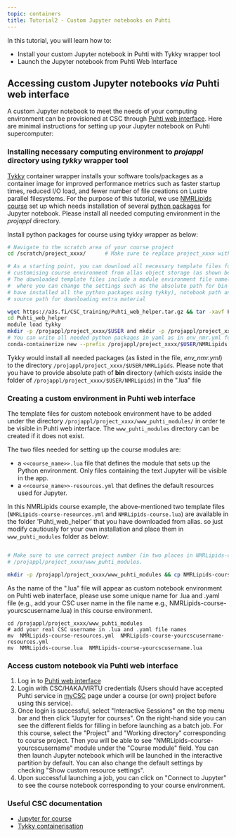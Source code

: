 ```yaml
---
topic: containers
title: Tutorial2 - Custom Jupyter notebooks on Puhti
---
```

In this tutorial, you will learn how to:
  - Install your custom Jupyter notebook in Puhti with Tykky wrapper tool
  - Launch the Jupyter notebook from Puhti Web Interface


## Accessing custom Jupyter notebooks *via* Puhti web interface 

A custom Jupyter notebook to meet the needs of your computing environment can
be provisioned at CSC through [Puhti web interface](https://www.puhti.csc.fi). Here are minimal instructions
for setting up your Jupyter notebook on Puhti supercomputer:

### Installing necessary computing environment to *projappl* directory using *tykky* wrapper tool

[Tykky](https://docs.csc.fi/computing/containers/tykky/) container wrapper installs your software tools/packages  as a container
image for improved performance metrics such as faster startup times, reduced I/O load, and fewer number of file creations on 
Lustre parallel filesystems. For the purpose of 
this tutorial, we use [NMRLipids course](https://www.helsinki.fi/en/researchgroups/biophysical-chemistry/nmrlipids-summer-school-2022) 
set up which needs installation of several [python packages](https://raw.githubusercontent.com/CSCfi/Puhti_gui_tutorial/master/env_nmr.yml) 
for Jupyter notebook. Please install all needed computing environment in the *projappl* directory.  

Install python packages for course using tykky wrapper as below:
```bash
# Navigate to the scratch area of your course project 
cd /scratch/project_xxxx/      # Make sure to replace project_xxxx with correct project number

# As a starting point, you can download all necessary template files for the 
# customising course environment from allas object storage (as shown below). 
# The downloaded template files include a module environment file namely,  NMRLipids-course.lua 
#  where you can change the settings such as the absolute path for bin directory (where you would  
# have installed all the python packages using tykky), notebook path and  
# source path for downloading extra material

wget https://a3s.fi/CSC_training/Puhti_web_helper.tar.gz && tar -xavf Puhti_web_helper
cd Puhti_web_helper
module load tykky
mkdir -p /projappl/project_xxxx/$USER and mkdir -p /projappl/project_xxxx/$USER/NMRLipids  
# You can write all needed python packages in yaml as in env_nmr.yml for NMRLpids course and install with tykky
conda-containerize new --prefix /projappl/project_xxxx/$USER/NMRLipids  env_nmr.yml  #  Installation can take for a while
```
Tykky would install all needed packages (as listed in the file, *env_nmr.yml*) to the directory `/projappl/project_xxxx/$USER/NMRLipids`. 
Please note that you have to provide absolute path of **bin** directory  (which exists inside the folder of `/projappl/project_xxxx/$USER/NMRLipids`) in the ".lua" file

### Creating a custom environment in Puhti web interface

The template files for custom notebook environment have to be added under the directory `/projappl/project_xxxx/www_puhti_modules/` in order te be visible in Puhti web interface. The `www_puhti_modules` directory can be created if it does not exist.

The two files needed for setting up the course modules are:
   - a `<<course_name>>.lua` file that defines the module that sets up the Python environment. Only files containing the text Jupyter will be visible in the app.
   - a `<<course_name>>-resources.yml` that defines the default resources used for Jupyter.
  
In this NMRLipids course example, the above-mentioned two template files (`NMRLipids-course-resources.yml` and `NMRLipids-course.lua`) are available in the folder 'Puhti_web_helper' that you have downloaded from allas. so just modify cautiously for your own installation and place them in `www_puhti_modules` folder as below:

```bash

# Make sure to use correct project number (in two places in NMRLipids-course.lua file) and your CSC username in the the copied files in
# /projappl/project_xxxx/www_puhti_modules.

mkdir -p /projappl/project_xxxx/www_puhti_modules && cp NMRLipids-course-resources.yml NMRLipids-course.lua /projappl/project_xxxx/www_puhti_modules

```
As the name of the ".lua" file will appear as custom notebook environment on Puhti web inaterface, please use some unique name  for .lua and .yaml file 
(e.g., add your CSC user name in the file name e.g., NMRLipids-course-yourcscusername.lua) in this course environment.

```
cd /projappl/project_xxxx/www_puhti_modules
# add your real CSC username in .lua and .yaml file names
mv  NMRLipids-course-resources.yml  NMRLipids-course-yourcscusername-resources.yml
mv  NMRLipids-course.lua  NMRLipids-course-yourcscusername.lua 
```

### Access custom notebook via Puhti web interface

1. Log in to [Puhti web interface](https://www.puhti.csc.fi)
2. Login with CSC/HAKA/VIRTU credentials (Users should have accepted Puhti service in [myCSC](https://my.csc.fi/welcome) 
   page under a course (or own) project before using this service). 
3. Once login is successful, select "Interactive Sessions" on the top menu bar and then click "Jupyter for courses". 
 On the right-hand side you can see the different fields for filling in before launching as a batch job. For this course, select 
 the "Project" and "Working directory" corresponding to course project. Then you will be able to see "NMRLipids-course-yourcscusername" 
 module under the "Course module" field. You can then launch Jupyter notebook which will be launched in the 
 interactive partition by default. You can also change the default settings by checking "Show custom resource settings".
4. Upon successful launching a job, you can click on "Connect to Jupyter" to see the course notebook corresponding to 
  your course environment.

###  Useful CSC documentation

- [Jupyter for course](https://docs.csc.fi/computing/webinterface/jupyter-for-courses/)
- [Tykky containerisation](https://docs.csc.fi/computing/containers/tykky/)




